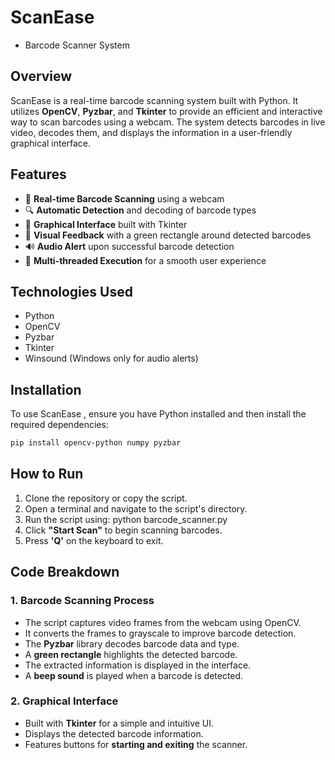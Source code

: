 # ScanEase
 - Barcode Scanner System

## Overview
ScanEase
 is a real-time barcode scanning system built with Python. It utilizes **OpenCV**, **Pyzbar**, and **Tkinter** to provide an efficient and interactive way to scan barcodes using a webcam. The system detects barcodes in live video, decodes them, and displays the information in a user-friendly graphical interface.

## Features
- 📡 **Real-time Barcode Scanning** using a webcam
- 🔍 **Automatic Detection** and decoding of barcode types
- 🎨 **Graphical Interface** built with Tkinter
- 📏 **Visual Feedback** with a green rectangle around detected barcodes
- 🔊 **Audio Alert** upon successful barcode detection
- 🚀 **Multi-threaded Execution** for a smooth user experience

## Technologies Used
- Python
- OpenCV
- Pyzbar
- Tkinter
- Winsound (Windows only for audio alerts)

## Installation
To use ScanEase
, ensure you have Python installed and then install the required dependencies:
```sh
pip install opencv-python numpy pyzbar
```

## How to Run
1. Clone the repository or copy the script.
2. Open a terminal and navigate to the script's directory.
3. Run the script using: python barcode_scanner.py
4. Click **"Start Scan"** to begin scanning barcodes.
5. Press **'Q'** on the keyboard to exit.

## Code Breakdown
### 1. **Barcode Scanning Process**
- The script captures video frames from the webcam using OpenCV.
- It converts the frames to grayscale to improve barcode detection.
- The **Pyzbar** library decodes barcode data and type.
- A **green rectangle** highlights the detected barcode.
- The extracted information is displayed in the interface.
- A **beep sound** is played when a barcode is detected.

### 2. **Graphical Interface**
- Built with **Tkinter** for a simple and intuitive UI.
- Displays the detected barcode information.
- Features buttons for **starting and exiting** the scanner.




